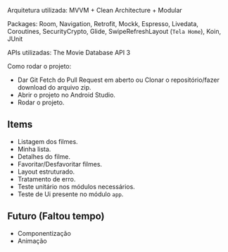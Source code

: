 Arquitetura utilizada: MVVM + Clean Architecture + Modular

Packages: Room, Navigation, Retrofit, Mockk, Espresso, Livedata, Coroutines, SecurityCrypto, Glide, SwipeRefreshLayout (`Tela Home`), Koin, JUnit

APIs utilizadas: The Movie Database API 3

Como rodar o projeto:
* Dar Git Fetch do Pull Request em aberto ou Clonar o repositório/fazer download do arquivo zip.
* Abrir o projeto no Android Studio.
* Rodar o projeto.


## Items
* Listagem dos filmes.
* Minha lista.
* Detalhes do filme.
* Favoritar/Desfavoritar filmes.
* Layout estruturado.
* Tratamento de erro.
* Teste unitário nos módulos necessários.
* Teste de Ui presente no módulo `app`.

## Futuro (Faltou tempo)
* Componentização
* Animação